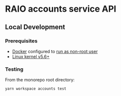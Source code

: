 # RAIO accounts service API

## Local Development

### Prerequisites

- [Docker](https://docs.docker.com/engine/install/) configured to [run as non-root user](https://docs.docker.com/engine/install/linux-postinstall/#manage-docker-as-a-non-root-user)
- [Linux kernel v5.6+](https://github.com/coilhq/tigerbeetle#quickstart)

### Testing

From the monorepo root directory:

```shell
yarn workspace accounts test
```
